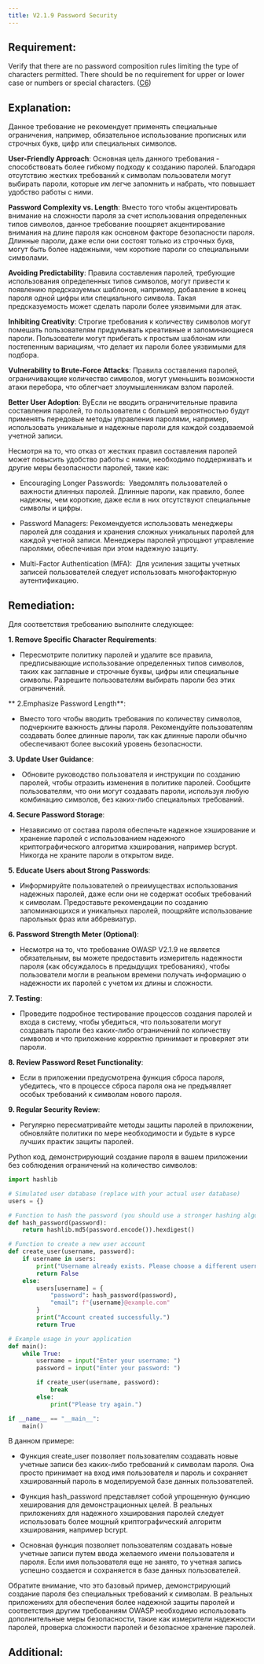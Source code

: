 ```yaml
---
title: V2.1.9 Password Security
---
```




## Requirement:

Verify that there are no password composition rules limiting the type of characters permitted. There should be no requirement for upper or lower case or numbers or special characters. ([C6](https://owasp.org/www-project-proactive-controls/#div-numbering))

## Explanation:

Данное требование не рекомендует применять специальные ограничения, например, обязательное использование прописных или строчных букв, цифр или специальных символов.

**User-Friendly Approach**: Основная цель данного требования - способствовать более гибкому подходу к созданию паролей. Благодаря отсутствию жестких требований к символам пользователи могут выбирать пароли, которые им легче запомнить и набрать, что повышает удобство работы с ними.

**Password Complexity vs. Length**: Вместо того чтобы акцентировать внимание на сложности пароля за счет использования определенных типов символов, данное требование поощряет акцентирование внимания на длине пароля как основном факторе безопасности пароля. Длинные пароли, даже если они состоят только из строчных букв, могут быть более надежными, чем короткие пароли со специальными символами.

**Avoiding Predictability**: Правила составления паролей, требующие использования определенных типов символов, могут привести к появлению предсказуемых шаблонов, например, добавление в конец пароля одной цифры или специального символа. Такая предсказуемость может сделать пароли более уязвимыми для атак.

**Inhibiting Creativity**: Строгие требования к количеству символов могут помешать пользователям придумывать креативные и запоминающиеся пароли. Пользователи могут прибегать к простым шаблонам или постепенным вариациям, что делает их пароли более уязвимыми для подбора.

**Vulnerability to Brute-Force Attacks**: Правила составления паролей, ограничивающие количество символов, могут уменьшить возможности атаки перебора, что облегчает злоумышленникам взлом паролей.

**Better User Adoption**: ByЕсли не вводить ограничительные правила составления паролей, то пользователи с большей вероятностью будут применять передовые методы управления паролями, например, использовать уникальные и надежные пароли для каждой создаваемой учетной записи.



Несмотря на то, что отказ от жестких правил составления паролей может повысить удобство работы с ними, необходимо поддерживать и другие меры безопасности паролей, такие как:

- Encouraging Longer Passwords:  Уведомлять пользователей о важности длинных паролей. Длинные пароли, как правило, более надежны, чем короткие, даже если в них отсутствуют специальные символы и цифры.

- Password Managers: Рекомендуется использовать менеджеры паролей для создания и хранения сложных уникальных паролей для каждой учетной записи. Менеджеры паролей упрощают управление паролями, обеспечивая при этом надежную защиту.

- Multi-Factor Authentication (MFA):  Для усиления защиты учетных записей пользователей следует использовать многофакторную аутентификацию.



## Remediation:

Для соответствия требованию выполните следующее:

**1. Remove Specific Character Requirements**:

  - Пересмотрите политику паролей и удалите все правила, предписывающие использование определенных типов символов, таких как заглавные и строчные буквы, цифры или специальные символы. Разрешите пользователям выбирать пароли без этих ограничений.

** 2.Emphasize Password Length**:

  - Вместо того чтобы вводить требования по количеству символов, подчеркните важность длины пароля. Рекомендуйте пользователям создавать более длинные пароли, так как длинные пароли обычно обеспечивают более высокий уровень безопасности.

**3. Update User Guidance**:

  -  Обновите руководство пользователя и инструкции по созданию паролей, чтобы отразить изменения в политике паролей. Сообщите пользователям, что они могут создавать пароли, используя любую комбинацию символов, без каких-либо специальных требований.

**4. Secure Password Storage**:

  - Независимо от состава пароля обеспечьте надежное хэширование и хранение паролей с использованием надежного криптографического алгоритма хэширования, например bcrypt. Никогда не храните пароли в открытом виде.

**5. Educate Users about Strong Passwords**:

  - Информируйте пользователей о преимуществах использования надежных паролей, даже если они не содержат особых требований к символам. Предоставьте рекомендации по созданию запоминающихся и уникальных паролей, поощряйте использование парольных фраз или аббревиатур.

**6. Password Strength Meter (Optional)**:

  - Несмотря на то, что требование OWASP V2.1.9 не является обязательным, вы можете предоставить измеритель надежности пароля (как обсуждалось в предыдущих требованиях), чтобы пользователи могли в реальном времени получать информацию о надежности их паролей с учетом их длины и сложности.

**7. Testing**:

  - Проведите подробное тестирование процессов создания паролей и входа в систему, чтобы убедиться, что пользователи могут создавать пароли без каких-либо ограничений по количеству символов и что приложение корректно принимает и проверяет эти пароли.

**8. Review Password Reset Functionality**:

  - Если в приложении предусмотрена функция сброса пароля, убедитесь, что в процессе сброса пароля она не предъявляет особых требований к символам нового пароля.

**9. Regular Security Review**:

  - Регулярно пересматривайте методы защиты паролей в приложении, обновляйте политики по мере необходимости и будьте в курсе лучших практик защиты паролей.


Python код, демонстрирующий создание пароля в вашем приложении без соблюдения ограничений на количество символов:


```python
import hashlib

# Simulated user database (replace with your actual user database)
users = {}

# Function to hash the password (you should use a stronger hashing algorithm like bcrypt in a real application)
def hash_password(password):
    return hashlib.md5(password.encode()).hexdigest()

# Function to create a new user account
def create_user(username, password):
    if username in users:
        print("Username already exists. Please choose a different username.")
        return False
    else:
        users[username] = {
            "password": hash_password(password),
            "email": f"{username}@example.com"
        }
        print("Account created successfully.")
        return True

# Example usage in your application
def main():
    while True:
        username = input("Enter your username: ")
        password = input("Enter your password: ")

        if create_user(username, password):
            break
        else:
            print("Please try again.")

if __name__ == "__main__":
    main()


```


В данном примере:

  -  Функция create_user позволяет пользователям создавать новые учетные записи без каких-либо требований к символам пароля. Она просто принимает на вход имя пользователя и пароль и сохраняет хэшированный пароль в моделируемой базе данных пользователей.

  -  Функция hash_password представляет собой упрощенную функцию хеширования для демонстрационных целей. В реальных приложениях для надежного хэширования паролей следует использовать более мощный криптографический алгоритм хэширования, например bcrypt.

  -  Основная функция позволяет пользователям создавать новые учетные записи путем ввода желаемого имени пользователя и пароля. Если имя пользователя еще не занято, то учетная запись успешно создается и сохраняется в базе данных пользователей.

Обратите внимание, что это базовый пример, демонстрирующий создание пароля без специальных требований к символам. В реальных приложениях для обеспечения более надежной защиты паролей и соответствия другим требованиям OWASP необходимо использовать дополнительные меры безопасности, такие как измерители надежности паролей, проверка сложности паролей и безопасное хранение паролей.

## Additional:




